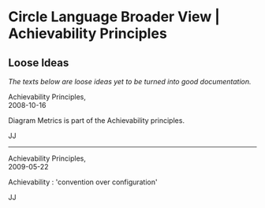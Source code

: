﻿Circle Language Broader View | Achievability Principles
=======================================================

Loose Ideas
-----------

*The texts below are loose ideas yet to be turned into good documentation.*

Achievability Principles,  
2008-10-16

Diagram Metrics is part of the Achievability principles.

JJ

-----

Achievability Principles,  
2009-05-22

Achievability : 'convention over configuration'

JJ